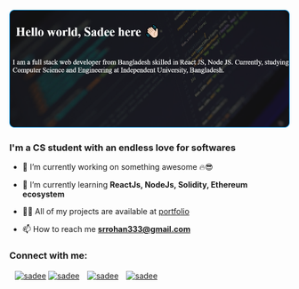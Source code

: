 
![header](./CoverImage.png)

<h3>I'm a CS student with an endless love for softwares</h3>

- 🔭 I’m currently working on something awesome 🔥😎

- 🌱 I’m currently learning **ReactJs, NodeJs, Solidity, Ethereum ecosystem**

- 👨‍💻 All of my projects are available at [portfolio](https://sadeemsr.github.io/Portfolio_Rohan)

- 📫 How to reach me **srrohan333@gmail.com**

<h3 align="left">Connect with me:</h3>
<p align="left">
<a href="https://www.linkedin.com/in/md-sadee-rohan-4180a7211/" target="blank"><img align="center" src="https://cdn0.iconfinder.com/data/icons/social-circle-3/72/Linkedin-64.png" alt="sadee" height="40" width="40" style="margin-left: 10px" /></a> <a href="https://www.instagram.com/shadee_rohan/" target="blank"><img align="center" src="https://cdn3.iconfinder.com/data/icons/2018-social-media-logotypes/1000/2018_social_media_popular_app_logo_instagram-64.png" alt="sadee" height="40" width="40" /></a> <a href="https://www.facebook.com/SadeeMsr/" target="blank"><img align="center" src="https://cdn2.iconfinder.com/data/icons/social-media-2285/512/1_Facebook_colored_svg_copy-64.png" alt="sadee" height="40" width="40" style="margin-left: 10px" /></a> <a href="https://twitter.com/RohanSadee" target="blank"><img align="center" src="https://cdn2.iconfinder.com/data/icons/social-media-2285/512/1_Twitter2_colored_svg-64.png" alt="sadee" height="40" width="40" style="margin-left: 10px" /></a>
</p>





